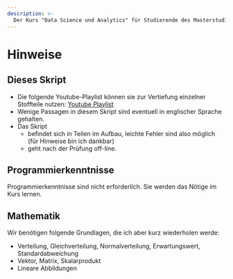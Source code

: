 ```yaml
---
description: >-
  Der Kurs "Data Science und Analytics" für Studierende des Masterstudienganges DUF findet von November 2021 bis Januar 2022 an der HAW Landshut statt.
---
```


# Hinweise 



## Dieses Skript

- Die folgende Youtube-Playlist können sie zur Vertiefung einzelner Stoffteile nutzen: [Youtube Playlist](https://youtube.com/playlist?list=PLfGN40VwjduJPvtP9QUjC0rjM6-ePT9bg)
- Wenige Passagen in diesem Skript sind eventuell in englischer Sprache gehalten.
- Das Skript 
  - befindet sich in Teilen im Aufbau, leichte Fehler sind also möglich (für Hinweise bin ich dankbar)
  - geht nach der Prüfung off-line.



## Programmierkenntnisse

Programmierkenntnisse sind nicht erforderlich. Sie werden das Nötige im Kurs lernen.



## Mathematik

Wir benötigen folgende Grundlagen, die ich aber kurz wiederholen werde:

- Verteilung, Gleichverteilung, Normalverteilung, Erwartungswert, Standardabweichung
- Vektor, Matrix, Skalarprodukt
- Lineare Abbildungen
